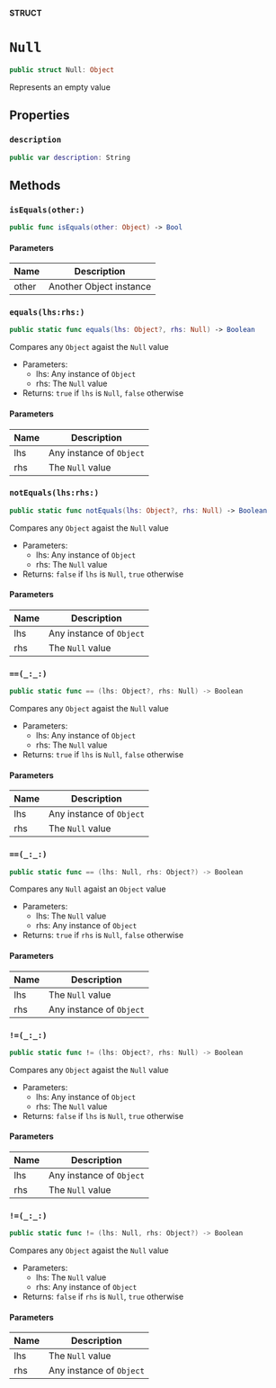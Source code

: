 **STRUCT**

# `Null`

```swift
public struct Null: Object
```

Represents an empty value

## Properties
### `description`

```swift
public var description: String
```

## Methods
### `isEquals(other:)`

```swift
public func isEquals(other: Object) -> Bool
```

#### Parameters

| Name | Description |
| ---- | ----------- |
| other | Another Object instance |

### `equals(lhs:rhs:)`

```swift
public static func equals(lhs: Object?, rhs: Null) -> Boolean
```

Compares any `Object` agaist the `Null` value

- Parameters:
  - lhs: Any instance of `Object`
  - rhs: The `Null` value
- Returns: `true` if `lhs` is `Null`, `false` otherwise

#### Parameters

| Name | Description |
| ---- | ----------- |
| lhs | Any instance of `Object` |
| rhs | The `Null` value |

### `notEquals(lhs:rhs:)`

```swift
public static func notEquals(lhs: Object?, rhs: Null) -> Boolean
```

Compares any `Object` agaist the `Null` value

- Parameters:
  - lhs: Any instance of `Object`
  - rhs: The `Null` value
- Returns: `false` if `lhs` is `Null`, `true` otherwise

#### Parameters

| Name | Description |
| ---- | ----------- |
| lhs | Any instance of `Object` |
| rhs | The `Null` value |

### `==(_:_:)`

```swift
public static func == (lhs: Object?, rhs: Null) -> Boolean
```

Compares any `Object` agaist the `Null` value

- Parameters:
  - lhs: Any instance of `Object`
  - rhs: The `Null` value
- Returns: `true` if `lhs` is `Null`, `false` otherwise

#### Parameters

| Name | Description |
| ---- | ----------- |
| lhs | Any instance of `Object` |
| rhs | The `Null` value |

### `==(_:_:)`

```swift
public static func == (lhs: Null, rhs: Object?) -> Boolean
```

Compares any `Null` agaist an `Object` value

- Parameters:
  - lhs: The `Null` value
  - rhs: Any instance of `Object`
- Returns: `true` if `rhs` is `Null`, `false` otherwise

#### Parameters

| Name | Description |
| ---- | ----------- |
| lhs | The `Null` value |
| rhs | Any instance of `Object` |

### `!=(_:_:)`

```swift
public static func != (lhs: Object?, rhs: Null) -> Boolean
```

Compares any `Object` agaist the `Null` value

- Parameters:
  - lhs: Any instance of `Object`
  - rhs: The `Null` value
- Returns: `false` if `lhs` is `Null`, `true` otherwise

#### Parameters

| Name | Description |
| ---- | ----------- |
| lhs | Any instance of `Object` |
| rhs | The `Null` value |

### `!=(_:_:)`

```swift
public static func != (lhs: Null, rhs: Object?) -> Boolean
```

Compares any `Object` agaist the `Null` value

- Parameters:
  - lhs: The `Null` value
  - rhs: Any instance of `Object`
- Returns: `false` if `rhs` is `Null`, `true` otherwise

#### Parameters

| Name | Description |
| ---- | ----------- |
| lhs | The `Null` value |
| rhs | Any instance of `Object` |